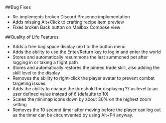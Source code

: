 ﻿##Bug Fixes

* Re-implements broken Discord Presence implementation
* Adds missing Alt+Click to crafting recipe item preview
* Fixes broken Back button on Mailbox Compose view

##Quality of Life Features

* Adds a free bag space display next to the button menu
* Adds the ability to use the Enter/Return key to log in and enter the world
* Stores and automatically resummons the last summoned pet after logging in or taking a flight path
* Stores and automatically restores the pinned trade skill, also adding the skill level to the display
* Removes the ability to right-click the player avatar to prevent combat targeting issues
* Adds the ability to change the threshold for displaying ?? as level to an user defined value instead of 6 (defaults to 10)
* Scales the minimap icons down by about 30% on the highest zoom setting
* Removes the 10 second timer after moving before the player can log out as the timer can be circumvented by using Alt+F4 anyway.

